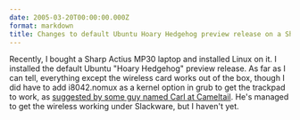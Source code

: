 ```yaml
---
date: 2005-03-20T00:00:00.000Z
format: markdown
title: Changes to default Ubuntu Hoary Hedgehog preview release on a Sharp MP30
---
```


Recently, I bought a Sharp Actius MP30 laptop and installed Linux on it. I installed the default Ubuntu "Hoary Hedgehog" preview release. As far as I can tell, everything except the wireless card works out of the box, though I did have to add i8042.nomux as a kernel option in grub to get the trackpad to work, as <a href="http://www.cameltail.com/projects/sharp/">suggested by some guy named Carl at Cameltail</a>. He's managed to get the wireless working under Slackware, but I haven't yet.
